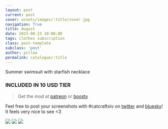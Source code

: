 ```yaml
---
layout: post
current: post
cover: assets/images/:title/cover.jpg
navigation: True
title: August
date: 2023-08-23 10:00:00
tags: clothes subscription
class: post-template
subclass: 'post'
author: pillow
permalink: catalogue/:title
---
```


Summer swimsuit with starfish necklace

### INCLUDED IN 10 USD TIER

> Get the mod at [patreon](https://www.patreon.com/posts/88258786) or [boosty](https://boosty.to/miaumori/posts/0f9df241-05be-46dc-9dec-145e662897d7?share=post_link)

Feel free to post your screenshots with #catcraftxiv on [twitter](https://x.com/hashtag/catcraftxiv?src=hashtag_click) and [bluesky](https://bsky.app/hashtag/catcraftxiv)! It feels very nice to see <3

<img src="/assets/images/:title/ffxiv_dx11_2023-08-25_19-08-36.jpg"/>
<img src="/assets/images/:title/ffxiv_dx11_2023-08-25_19-04-11.jpg"/>
<img src="/assets/images/:title/cover.jpg"/>

